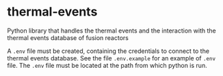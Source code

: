 # thermal-events

Python library that handles the thermal events and the interaction with the thermal events database of fusion reactors

A `.env` file must be created, containing the credentials to connect to the thermal events database.
See the file `.env.example` for an example of `.env` file.
The `.env` file must be located at the path from which python is run.
